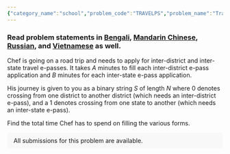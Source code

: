 ```yaml
---
{"category_name":"school","problem_code":"TRAVELPS","problem_name":"Travel Pass","problemComponents":{"constraints":"- $1 \\leq T \\leq 10^2$\n- $1 \\leq N, A, B \\leq 10^2$\n- $S_i \\in \\{\u00270\u0027, \u00271\u0027\\}$\n","constraintsState":true,"subtasks":"**Subtask #1 (100 points):** original constraints","subtasksState":true,"inputFormat":"- The first line of the input contains a single integer $T$ denoting the number of test cases. The description of $T$ test cases follows.\n- Each test case contains two lines of input.\n- First line contains three space separated integers $N, A$ and $B$.\n- Second line contains the string $S$.\n","inputFormatState":true,"outputFormat":"For each testcase, output in a single line the total time Chef has to spend on filling the various forms for his journey.\n","outputFormatState":true,"sampleTestCases":{"0":{"id":1,"input":"3\n2 1 2\n00\n2 1 1\n01\n4 2 1\n1101","output":"2\n2\n5","explanation":"**Test case $1$:** Chef needs total $2$ inter-district e-passes, and he will be filling them in total $1 \\cdot 2 = 2$ minutes.\n\n**Test case $3$:** Chef needs total $1$ inter-district e-pass and $3$ inter-state e-passes, and he will be filling them in total $2 \\cdot 1 + 1 \\cdot 3 = 5$ minutes.","isDeleted":false}}},"video_editorial_url":"https://youtu.be/Vth8Kd1YISU","languages_supported":{"0":"CPP14","1":"C","2":"JAVA","3":"PYTH 3.6","4":"CPP17","5":"PYTH","6":"PYP3","7":"CS2","8":"ADA","9":"PYPY","10":"TEXT","11":"PAS fpc","12":"NODEJS","13":"RUBY","14":"PHP","15":"GO","16":"HASK","17":"TCL","18":"PERL","19":"SCALA","20":"LUA","21":"kotlin","22":"BASH","23":"JS","24":"LISP sbcl","25":"rust","26":"PAS gpc","27":"BF","28":"CLOJ","29":"R","30":"D","31":"CAML","32":"FORT","33":"ASM","34":"swift","35":"FS","36":"WSPC","37":"LISP clisp","38":"SQL","39":"SCM guile","40":"PERL6","41":"ERL","42":"CLPS","43":"ICK","44":"NICE","45":"PRLG","46":"ICON","47":"COB","48":"SCM chicken","49":"PIKE","50":"SCM qobi","51":"ST","52":"SQLQ","53":"NEM"},"max_timelimit":0.5,"source_sizelimit":50000,"problem_author":"daanish_adm","problem_tester":"","date_added":"30-08-2021","tags":{"0":"cakewalk","1":"daanish_adm","2":"sept21"},"problem_difficulty_level":"Cakewalk","best_tag":"","editorial_url":"https://discuss.codechef.com/problems/TRAVELPS","time":{"view_start_date":1631525400,"submit_start_date":1631525400,"visible_start_date":1631525400,"end_date":1735669800},"is_direct_submittable":false,"problemDiscussURL":"https://discuss.codechef.com/search?q=TRAVELPS","is_proctored":false,"visitedContests":{},"layout":"problem"}
---
```

### Read problem statements in [Bengali](https://www.codechef.com/download/translated/SEPT21/bengali/TRAVELPS.pdf), [Mandarin Chinese](https://www.codechef.com/download/translated/SEPT21/mandarin/TRAVELPS.pdf), [Russian](https://www.codechef.com/download/translated/SEPT21/russian/TRAVELPS.pdf), and [Vietnamese](https://www.codechef.com/download/translated/SEPT21/vietnamese/TRAVELPS.pdf) as well.

Chef is going on a road trip and needs to apply for inter-district and inter-state travel e-passes. It takes $A$ minutes to fill each inter-district e-pass application and $B$ minutes for each inter-state e-pass application.

His journey is given to you as a binary string $S$ of length $N$ where $0$ denotes crossing from one district to another district (which needs an inter-district e-pass), and a $1$ denotes crossing from one state to another (which needs an inter-state e-pass).

Find the total time Chef has to spend on filling the various forms.
<aside style='background: #f8f8f8;padding: 10px 15px;'><div>All submissions for this problem are available.</div></aside>